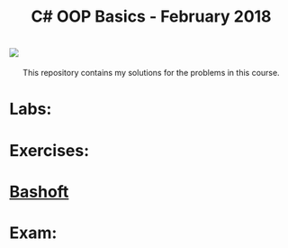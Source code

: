 <h1 align="center">C# OOP Basics - February 2018</h1>

<h1><a style="text-align:center" href="https://softuni.bg/trainings/1842/csharp-oop-basics-february-2018#lesson-7706"><img src ="http://innovationstarterbox.bg/wp-content/uploads/2016/05/Softuni_logo_trasparent.png"><a/></h1>

<div style="text-align:center">This repository contains my solutions for the problems in this course.</div>

<h1><strong>Labs:</strong></h1>
<ol type="1">
	
</ol>

<h1><strong>Exercises:</strong></h1>
<ol type="1">
	
</ol>

<h1><strong><a href="">Bashoft</a></strong></h1>

<h1><strong>Exam:</strong></h1>
<ul>
	
</ul>
